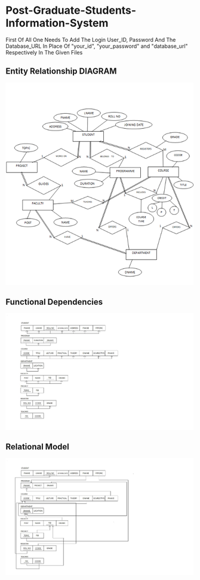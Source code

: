 # Post-Graduate-Students-Information-System
First Of All One Needs To Add The Login User_ID, Password And The Database_URL In Place Of "your_id", "your_password" and "database_url" Respectively In The Given Files
## Entity Relationship DIAGRAM
![ER DIAGRAM](https://github.com/PrinceRajRoy/Post-Graduate-Students-Information-System/blob/master/assets/ER%20Diagram.png)
## Functional Dependencies
![FD](https://github.com/PrinceRajRoy/Post-Graduate-Students-Information-System/blob/master/assets/FD.jpg)
## Relational Model
![Relational](https://github.com/PrinceRajRoy/Post-Graduate-Students-Information-System/blob/master/assets/relational.jpg)
